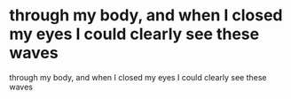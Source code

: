 # through my body, and when I closed my eyes I could clearly see these waves

through my body, and when I closed my eyes I could clearly see these waves